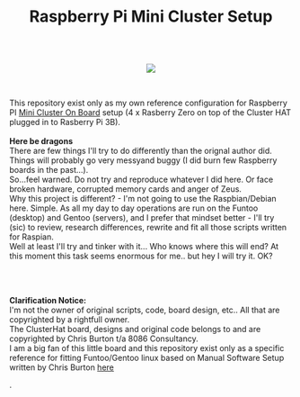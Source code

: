 <h1 align="center"> Raspberry Pi Mini Cluster Setup</h1>
<br>
<br>
<p align="center">
  <img src="https://github.com/rkruk/funpi/blob/master/img/17.gif?raw=true">
</p>
<br>
<p>This repository exist only as my own reference configuration for Raspberry PI <a href="https://clusterhat.com/">Mini Cluster On Board</a> setup (4 x Rasberry Zero on top of the Cluster HAT plugged in to Rasberry Pi 3B).<br><br>
<b>Here be dragons</b><br>
There are few things I'll try to do differently than the orignal author did. Things will probably go very messyand buggy (I did burn few Raspberry boards in the past...).<br> 
So...feel warned. Do not try and reproduce whatever I did here. Or face broken hardware, corrupted memory cards and anger of Zeus.<br>
Why this project is different? - I'm not going to use the Raspbian/Debian here. Simple. As all my day to day operations are run on the Funtoo (desktop) and Gentoo (servers), and I prefer that mindset better - I'll try (sic) to review, research differences, rewrite and fit all those scripts written for Raspian.<br> Well at least I'll try and tinker with it... Who knows where this will end? At this moment this task seems enormous for me.. but hey I will try it. OK?</p>
<br><br>
<p><b>Clarification Notice:</b><br>
I'm not the owner of original scripts, code, board design, etc.. All that are copyrighted by a rightfull owner.<br>
The ClusterHat board, designs and original code belongs to and are copyrighted by Chris Burton t/a 8086 Consultancy.<br> 
I am a big fan of this little board and this repository exist only as a specific reference for fitting Funtoo/Gentoo linux based on Manual Software Setup written by Chris Burton <a href="https://clusterhat.com/setup-software">here</a></p>.

